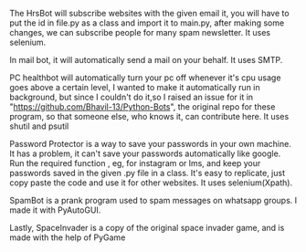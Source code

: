 The HrsBot will subscribe websites with the given email it, you will have to put the id in file.py as a class and import it to main.py, after making some changes, we can subscribe people for many spam newsletter. It uses selenium.

In mail bot, it will automatically send a mail on your behalf. It uses SMTP.

PC healthbot will automatically turn your pc off whenever it's cpu usage goes above a certain level, I wanted to make it 
automatically run in background, but since I couldn't do it,so I raised an issue for it in "https://github.com/Bhavil-13/Python-Bots", the original repo for
these program, so that someone else, who knows it, can contribute here. It uses shutil and psutil

Password Protector is a way to save your passwords in your own machine. It has a problem, it can't save your passwords automatically like google. Run the 
required function , eg, for instagram or lms, and keep your passwords saved in the given .py file in a class. It's easy to replicate, just copy paste the
code and use it for other websites. It uses selenium(Xpath).

SpamBot is a prank program used to spam messages on whatsapp groups. I made it with PyAutoGUI.

Lastly, SpaceInvader is a copy of the original space invader game, and is made with the help of PyGame
